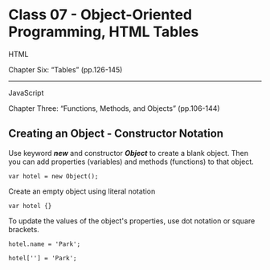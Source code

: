 # Class 07 - Object-Oriented Programming, HTML Tables

HTML

Chapter Six: “Tables” (pp.126-145)

_____

JavaScript

Chapter Three: “Functions, Methods, and Objects” (pp.106-144)

## Creating an Object - Constructor Notation

Use keyword ***new*** and constructor ***Object*** to create a blank object.
Then you can add properties (variables) and methods (functions) to that object.

    var hotel = new Object();

Create an empty object using literal notation

    var hotel {}

To update the values of the object's properties, use dot notation or square brackets.

    hotel.name = 'Park';

    hotel[''] = 'Park';
